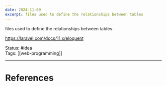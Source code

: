 ```yaml
---
date: 2024-11-09
excerpt: files used to define the relationships between tables
---
```

files used to define the relationships between tables

https://laravel.com/docs/11.x/eloquent

Status: #idea  
Tags: [[web-programming]]  

---
# References